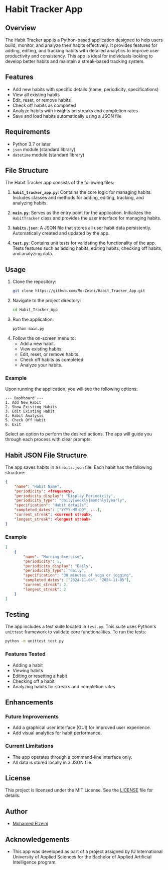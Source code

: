 # Habit Tracker App

## Overview
The Habit Tracker app is a Python-based application designed to help users build, monitor, and analyze their habits effectively. It provides features for adding, editing, and tracking habits with detailed analytics to improve user productivity and consistency. This app is ideal for individuals looking to develop better habits and maintain a streak-based tracking system.

## Features

- Add new habits with specific details (name, periodicity, specifications)
- View all existing habits
- Edit, reset, or remove habits
- Check off habits as completed
- Analyze habits with insights on streaks and completion rates
- Save and load habits automatically using a JSON file

## Requirements

- Python 3.7 or later
- `json` module (standard library)
- `datetime` module (standard library)

## File Structure

The Habit Tracker app consists of the following files:

1. **`habit_tracker_app.py`**: Contains the core logic for managing habits. Includes classes and methods for adding, editing, tracking, and analyzing habits.

2. **`main.py`**: Serves as the entry point for the application. Initializes the `HabitTracker` class and provides the user interface for managing habits.

3. **`habits.json`**: A JSON file that stores all user habit data persistently. Automatically created and updated by the app.

4. **`test.py`**: Contains unit tests for validating the functionality of the app. Tests features such as adding habits, editing habits, checking off habits, and analyzing data.

## Usage

1. Clone the repository:
   ```bash
   git clone https://github.com/Mo-Zeini/Habit_Tracker_App.git
   ```
2. Navigate to the project directory:
   ```bash
   cd Habit_Tracker_App
   ```
3. Run the application:
   ```bash
   python main.py
   ```
4. Follow the on-screen menu to:
    - Add a new habit.
    - View existing habits.
    - Edit, reset, or remove habits.
    - Check off habits as completed.
    - Analyze your habits.

### Example

Upon running the application, you will see the following options:

```
--- Dashboard ---
1. Add New Habit
2. Show Existing Habits
3. Edit Existing Habit
4. Habit Analysis
5. Check Off Habit
6. Exit
```

Select an option to perform the desired actions. The app will guide you through each process with clear prompts.

## Habit JSON File Structure

The app saves habits in a `habits.json` file. Each habit has the following structure:

```json
{
    "name": "Habit Name",
    "periodicity": <frequency>,
    "periodicity_display": "Display Periodicity",
    "periodicity_type": "daily|weekly|monthly|yearly",
    "specification": "Habit details",
    "completed_dates": ["YYYY-MM-DD", ...],
    "current_streak": <current streak>,
    "longest_streak": <longest streak>
}
```

### Example

```json
[
    {
        "name": "Morning Exercise",
        "periodicity": 1,
        "periodicity_display": "Daily",
        "periodicity_type": "daily",
        "specification": "30 minutes of yoga or jogging",
        "completed_dates": ["2024-11-04", "2024-11-05"],
        "current_streak": 2,
        "longest_streak": 2
    }
]
```

## Testing

The app includes a test suite located in `test.py`. This suite uses Python's `unittest` framework to validate core functionalities. To run the tests:

```bash
python -m unittest test.py
```

### Features Tested
- Adding a habit
- Viewing habits
- Editing or resetting a habit
- Checking off a habit
- Analyzing habits for streaks and completion rates

## Enhancements

### Future Improvements
- Add a graphical user interface (GUI) for improved user experience.
- Add visual analytics for habit performance.

### Current Limitations
- The app operates through a command-line interface only.
- All data is stored locally in a JSON file.

## License

This project is licensed under the MIT License. See the [LICENSE](https://github.com/Mo-Zeini/Habit_Tracker_App/blob/main/LICENSE.txt) file for details.

## Author

- [Mohamed Elzeini](https://github.com/Mo-Zeini)

## Acknowledgements

- This app was developed as part of a project assigned by IU International University of Applied Sciences for the Bachelor of Applied Artificial Intelligence program.

